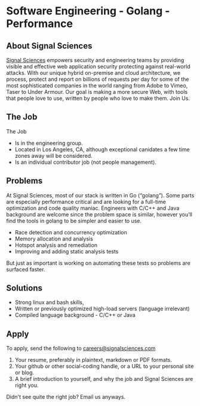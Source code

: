 # Software Engineering - Golang - Performance

## About Signal Sciences

[Signal Sciences](https://signalsciences.com/) empowers security and engineering teams by providing visible and effective web application security protecting against real-world attacks.  With our unique hybrid on-premise and cloud architecture, we process, protect and report on billions of requests per day for some of the most sophisticated companies in the world ranging from Adobe to Vimeo, Taser to Under Armour. Our goal is making a more secure Web, with tools that people love to use, written by people who love to make them.  Join Us.


## The Job

The Job

* Is in the engineering group.
* Located in Los Angeles, CA, although exceptional canidates a few time zones
  away will be considered.
* Is an individual contributor job (not people management).

## Problems

At Signal Sciences, most of our stack is written in Go (“golang”).  Some
parts are especially performance critical and are looking for a full-time
optimization and code quality maniac. Engineers with C/C++ and Java background
are welcome since the problem space is similar, however you’ll find the tools
in golang to be simpler and easier to use.

* Race detection and concurrency optimization
* Memory allocation and analysis
* Hotspot analysis and remediation
* Improving and adding static analysis tests

But just as important is working on automating these tests so problems are
surfaced faster. 

## Solutions

* Strong linux and bash skills, 
* Written or previously optimized high-load servers (language irrelevant)
* Compiled language background - C/C++ or Java 


## Apply

To apply, send the following to careers@signalsciences.com

1. Your resume, preferably in plaintext, markdown or PDF formats.
2. Your github or other social-coding handle, or a URL to your personal site
   or blog.
3. A brief introduction to yourself, and why the job and Signal Sciences
   are right you.

Didn't see quite the right job?  Email us anyways.


